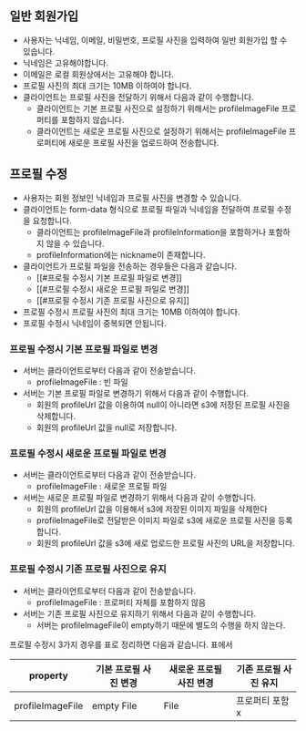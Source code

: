 
## 일반 회원가입
- 사용자는 닉네임, 이메일, 비밀번호, 프로필 사진을 입력하여 일반 회원가입 할 수 있습니다.
- 닉네임은 고유해야합니다.
- 이메일은 로컬 회원상에서는 고유해야 합니다.
- 프로필 사진의 최대 크기는 10MB 이하여야 합니다.
- 클라이언트는 프로필 사진을 전달하기 위해서 다음과 같이 수행합니다.
	- 클라이언트는 기본 프로필 사진으로 설정하기 위해서는 profileImageFile 프로퍼티를 포함하지 않습니다.
	- 클라이언트는 새로운 프로필 사진으로 설정하기 위해서는 profileImageFile 프로퍼티에 새로운 프로필 사진을 업로드하여 전송합니다.

## 프로필 수정
- 사용자는 회원 정보인 닉네임과 프로필 사진을 변경할 수 있습니다.
- 클라이언트는 form-data 형식으로 프로필 파일과 닉네임을 전달하여 프로필 수정을 요청합니다.
	- 클라이언트는 profileImageFile과 profileInformation을 포함하거나 포함하지 않을 수 있습니다.
	- profileInformation에는 nickname이 존재합니다.
- 클라이언트가 프로필 파일을 전송하는 경우들은 다음과 같습니다.
	- [[#프로필 수정시 기본 프로필 파일로 변경]]
	- [[#프로필 수정시 새로운 프로필 파일로 변경]]
	- [[#프로필 수정시 기존 프로필 사진으로 유지]]
- 프로필 수정시 프로필 사진의 최대 크기는 10MB 이하여야 합니다.
- 프로필 수정시 닉네임이 중복되면 안됩니다.

### 프로필 수정시 기본 프로필 파일로 변경
- 서버는 클라이언트로부터 다음과 같이 전송받습니다.
	- profileImageFile : 빈 파일
- 서버는 기본 프로필 파일로 변경하기 위해서 다음과 같이 수행합니다.
	- 회원의 profileUrl 값을 이용하여 null이 아니라면 s3에 저장된 프로필 사진을 삭제합니다.
	- 회원의 profileUrl 값을 null로 저장합니다.

### 프로필 수정시 새로운 프로필 파일로 변경
- 서버는 클라이언트로부터 다음과 같이 전송받습니다.
	- profileImageFile : 새로운 프로필 파일
- 서버는 새로운 프로필 파일로 변경하기 위해서 다음과 같이 수행합니다.
	- 회원의 profileUrl 값을 이용해서 s3에 저장된 이미지 파일을 삭제한다
	- profileImageFile로 전달받은 이미지 파일로 s3에 새로운 프로필 사진을 등록합니다.
	- 회원의 profileUrl 값을 s3에 새로 업로드한 프로필 사진의 URL을 저장합니다.

### 프로필 수정시 기존 프로필 사진으로 유지
- 서버는 클라이언트로부터 다음과 같이 전송받습니다.
	- profileImageFile : 프로퍼티 자체를 포함하지 않음
- 서버는 기존 프로필 사진으로 유지하기 위해서 다음과 같이 수행합니다.
	- 서버는 profileImageFile이 empty하기 때문에 별도의 수행을 하지 않는다.

프로필 수정시 3가지 경우를 표로 정리하면 다음과 같습니다. 표에서

| property         | 기본 프로필 사진 변경 | 새로운 프로필 사진 변경 | 기존 프로필 사진 유지 |
| ---------------- | ------------ | ------------- | ------------ |
| profileImageFile | empty File   | File          | 프로퍼티 포함 x    |


